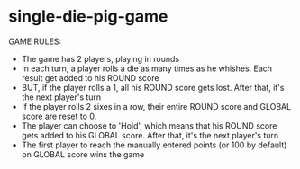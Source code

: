 # single-die-pig-game

GAME RULES:

- The game has 2 players, playing in rounds
- In each turn, a player rolls a die as many times as he whishes. Each result get added to his ROUND score
- BUT, if the player rolls a 1, all his ROUND score gets lost. After that, it's the next player's turn
- If the player rolls 2 sixes in a row, their entire ROUND score and GLOBAL score are reset to 0.
- The player can choose to 'Hold', which means that his ROUND score gets added to his GLOBAL score. After that, it's the next player's turn
- The first player to reach the manually entered points (or 100 by default) on GLOBAL score wins the game
